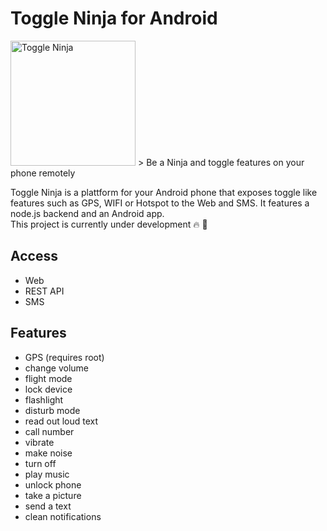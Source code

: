 # Toggle Ninja for Android

<img src="https://github.com/abertschi/android-remote-trigger/blob/master/landing/ninja.png" alt="Toggle Ninja" width="200px" align="">
> Be a Ninja and toggle features on your phone remotely

Toggle Ninja is a plattform for your Android phone that exposes toggle like features such as GPS, WIFI or Hotspot to the Web and SMS. It features a node.js backend and an Android app.  
This project is currently under development 🔥 🚀

## Access
 - Web
 - REST API
 - SMS

## Features

- GPS (requires root)
- change volume
- flight mode
- lock device
- flashlight
- disturb mode
- read out loud text
- call number
- vibrate
- make noise
- turn off
- play music
- unlock phone
- take a picture
- send a text
- clean notifications
